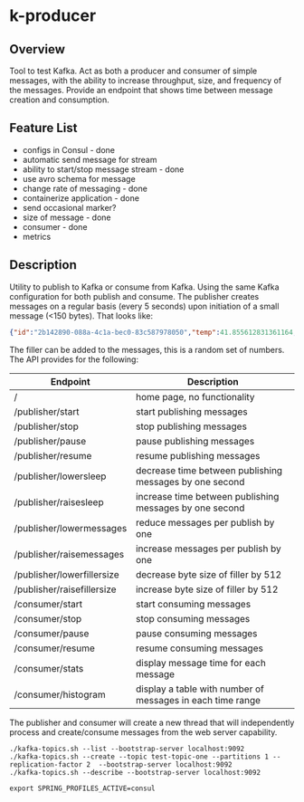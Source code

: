 # k-producer

## Overview
Tool to test Kafka. Act as both a producer and consumer of simple messages, with the ability
to increase throughput, size, and frequency of the messages. Provide an endpoint that
shows time between message creation and consumption. 

## Feature List
* configs in Consul - done
* automatic send message for stream 
* ability to start/stop message stream - done
* use avro schema for message
* change rate of messaging - done
* containerize application - done
* send occasional marker?
* size of message - done
* consumer - done
* metrics

## Description
Utility to publish to Kafka or consume from Kafka. Using the same
Kafka configuration for both publish and consume. The publisher 
creates messages on a regular basis (every 5 seconds) upon initiation of
a small message (<150 bytes). That looks like:
```json
{"id":"2b142890-088a-4c1a-bec0-83c587978050","temp":41.855612831361164,"time":"2024-03-19 19:40:27.767962","scale":"C","filler":""}
```
The filler can be added to the messages, this is a random set of numbers. The
API provides for the following:

| Endpoint                    | Description                                                |
|-----------------------------|------------------------------------------------------------|
| /                           | home page, no functionality                                |
| /publisher/start            | start publishing messages                                  |
| /publisher/stop             | stop publishing messages                                   |
| /publisher/pause            | pause publishing messages                                  |
| /publisher/resume           | resume publishing messages                                 |
| /publisher/lowersleep       | decrease time between publishing messages by one second    |
| /publisher/raisesleep       | increase time between publishing messages by one second    |
| /publisher/lowermessages    | reduce messages per publish by one                         |
| /publisher/raisemessages    | increase messages per publish by one                       |
| /publisher/lowerfillersize  | decrease byte size of filler by 512                        |
| /publisher/raisefillersize  | increase byte size of filler by 512                        |
| /consumer/start             | start consuming messages                                   |
| /consumer/stop              | stop consuming messages                                    |
| /consumer/pause             | pause consuming messages                                   |
| /consumer/resume            | resume consuming messages                                  |
| /consumer/stats             | display message time for each message                      |
| /consumer/histogram         | display a table with number of messages in each time range |

The publisher and consumer will create a new thread that will independently process
and create/consume messages from the web server capability.

```shell
./kafka-topics.sh --list --bootstrap-server localhost:9092
./kafka-topics.sh --create --topic test-topic-one --partitions 1 --replication-factor 2  --bootstrap-server localhost:9092
./kafka-topics.sh --describe --bootstrap-server localhost:9092
```

```shell
export SPRING_PROFILES_ACTIVE=consul
```

